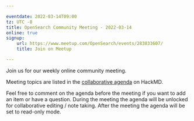 ```yaml
---

eventdate: 2022-03-14T09:00
tz: UTC -8
title: OpenSearch Community Meeting - 2022-03-14
online: true
signup:
    url: https://www.meetup.com/OpenSearch/events/283833607/
    title: Join on Meetup

---
```


Join us for our weekly online community meeting.

Meeting topics are listed in the [collaborative agenda](https://hackmd.io/@HmdZWaVnQU6M8icdvC5TwQ/H1kFtvxyc) on HackMD.

Feel free to comment on the agenda before the meeting if you want to add an item or have a question.
During the meeting the agenda will be unlocked for collaborative editing / note taking. After the meeting the agenda will be set to read-only mode.
